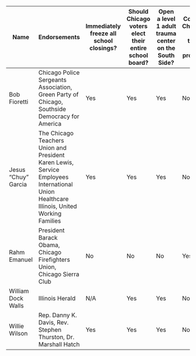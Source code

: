 |Name|Endorsements|Immediately freeze all school closings?|Should Chicago voters elect their entire school board?|Open a level 1 adult trauma center on the South Side?|Continue Chicago’s red traffic light program?|Increasing police presence in neighborhoods?|
|---|---|---|---|---|---|---|
|Bob Fioretti|Chicago Police Sergeants Association, Green Party of Chicago, Southside Democracy for America|Yes|Yes|Yes|No|Yes|
|Jesus “Chuy” Garcia|The Chicago Teachers Union and President Karen Lewis, Service Employees International Union Healthcare Illinois, United Working Families|Yes|Yes|Yes|No|Yes|
|Rahm Emanuel|President Barack Obama, Chicago Firefighters Union, Chicago Sierra Club|No|No|No|Yes|Yes|
|William Dock Walls|Illinois Herald|N/A|Yes|Yes|No|N/A|
|Willie Wilson|Rep. Danny K. Davis, Rev. Stephen Thurston, Dr. Marshall Hatch|Yes|Yes|Yes|No|No
